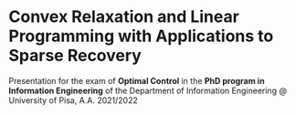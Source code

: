 # Convex Relaxation and Linear Programming with Applications to Sparse Recovery
Presentation for the exam of **Optimal Control** in the **PhD program in Information Engineering** of the Department of Information Engineering @ University of Pisa, A.A. 2021/2022
